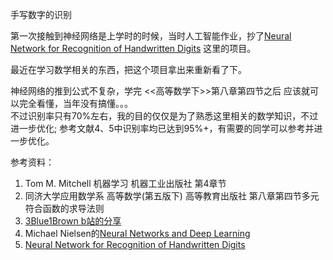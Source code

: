 
手写数字的识别

第一次接触到神经网络是上学时的时候，当时人工智能作业，抄了[Neural Network for Recognition of Handwritten Digits](https://www.codeproject.com/Articles/16650/Neural-Network-for-Recognition-of-Handwritten-Digi)
这里的项目。

最近在学习数学相关的东西，把这个项目拿出来重新看了下。

神经网络的推到公式不复杂，学完 <<高等数学下>>第八章第四节之后 应该就可以完全看懂，当年没有搞懂。。。  
不过识别率只有70%左右，我的目的仅仅是为了熟悉这里相关的数学知识，不过进一步优化; 参考文献4、5中识别率均已达到95%+，有需要的同学可以参考并进一步优化。


参考资料：
1. Tom M. Mitchell 机器学习  机器工业出版社 第4章节
2. 同济大学应用数学系 高等数学(第五版下)  高等教育出版社 第八章第四节多元符合函数的求导法则
3. [3Blue1Brown b站的分享](https://space.bilibili.com/88461692/channel/seriesdetail?sid=1528929)
4. Michael Nielsen的[Neural Networks and Deep Learning](http://neuralnetworksanddeeplearning.com/index.html)
5. [Neural Network for Recognition of Handwritten Digits](https://www.codeproject.com/Articles/16650/Neural-Network-for-Recognition-of-Handwritten-Digi)